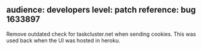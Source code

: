 audience: developers
level: patch
reference: bug 1633897
---
Remove outdated check for taskcluster.net when sending cookies. This was used
back when the UI was hosted in heroku.
